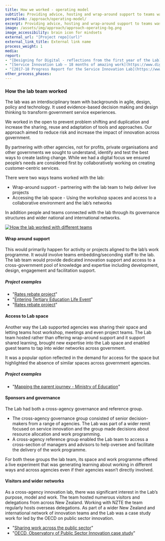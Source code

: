 ```yaml
---
title: How we worked - operating model
subtitle: Providing advice, hosting and wrap-around support to teams was a key feature of the lab’s operating model. It enabled the team to provide a flexible and tailored service.
permalink: /approach/operating-model/
excerpt: Providing advice, hosting and wrap-around support to teams was a key feature of the lab’s operating model. It enabled the team to provide a flexible and tailored service.
image: /assets/img/approach/approach-operating-bg.png
image_accessibility: brain icon for mindsets
external_url: "[Project repo](url)"
external_link_title: External link name
process_weight: 1
media:
report:
- "[Designing for Digital - reflections from the first year of the Lab](https://www.digital.govt.nz/blog/designing-for-digital-reflections-from-the-first-year-of-the-lab/)"
- "[Service Innovation Lab – 18 months of amazing work](https://www.digital.govt.nz/blog/service-innovation-lab-18-months-of-amazing-work/)"
- "[2017-18 Progress Report for the Service Innovation Lab](https://www.digital.govt.nz/blog/2017-18-progress-report-for-the-service-innovation-lab/)"
other_process_phases:
---
```


### How the lab team worked

The lab was an interdisciplinary team with backgrounds in agile, design, policy and technology. It used evidence-based decision making and design thinking to transform government service experiences.

We worked in the open to prevent problem shifting and duplication and increase the sharing, reuse and adaptation of tools and approaches. Our approach aimed to reduce risk and increase the impact of innovation across government.

By partnering with other agencies, not for profits, private organisations and other governments we sought to understand, identify and test the best ways to create lasting change. While we had a digital focus we ensured people’s needs are considered first by collaboratively working on creating customer-centric services.

There were two ways teams worked with the lab:

- Wrap-around support - partnering with the lab team to help deliver live projects
- Accessing the lab space - Using the workshop spaces and access to a collaborative environment and the lab’s networks

In addition people and teams connected with the lab through its governance structures and wider national and international networks.

[![How the lab worked with different teams](/staging-site/assets/img/approach/approach-model.png)](/staging-site/assets/img/approach/approach-model.png)

#### Wrap around support

This would primarily happen for activity or projects aligned to the lab’s work programme. It would involve teams embedding/seconding staff to the lab. The lab team would provide dedicated innovation support and access to a cross-government pool of knowledge and expertise including development, design, engagement and facilitation support.

##### Project examples

- "[Rates rebate project](staging-site/projects/rate_rebate/)"
- "[Entering Tertiary Education Life Event](/staging-site/projects/entering-tertiary-life-event/)"
- "[Rates rebate project](staging-site/projects/rate_rebate/)"

#### Access to Lab space

Another way the Lab supported agencies was sharing their space and letting teams host workshop, meetings and even project teams. The Lab team hosted rather than offering wrap-around support and it support shared learning, brought new expertise into the Lab space and enabled guest teams to tap into wider networks across government.

It was a popular option reflected in the demand for access for the space but highlighted the absence of similar spaces across government agencies.

##### Project examples

- "[Mapping the parent journey - Ministry of Education](staging-site/projects/rate_rebate/)"

#### Sponsors and governance

The Lab had both a cross-agency governance and reference group.

- The cross-agency governance group consisted of senior decision-makers from a range of agencies. The Lab was part of a wider remit focused on service innovation and the group made decisions about resource allocation and work programming.
- A cross-agency reference group enabled the Lab team to access a cross-section of managers and advisors to help oversee and facilitate the delivery of the work programme.

For both these groups the lab team, its space and work programme offered a live experiment that was generating learning about working in different ways and across agencies even if their agencies wasn’t directly involved.

#### Visitors and wider networks

As a cross-agency innovation lab, there was significant interest in the Lab’s purpose, model and work. The team hosted numerous visitors and delegations from across New Zealand. Working with NZTE the team regularly hosts overseas delegations. As part of a wider New Zealand and international network of innovation teams and the Lab was a case study work for led by the OECD on public sector innovation.

- "[Sharing work across the public sector](/staging-site/projects/sharing/)"
- "[OECD, Observatory of Public Sector Innovation case study](https://oecd-opsi.org/innovations/the-service-innovation-lab/)"
